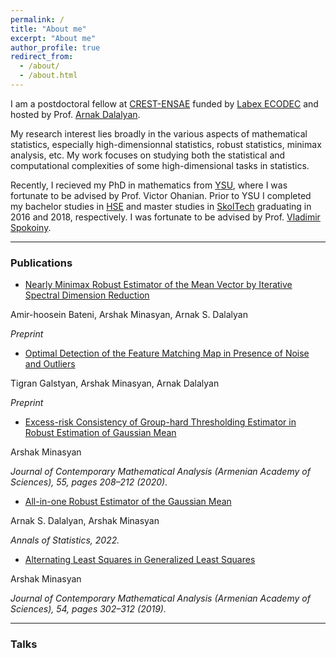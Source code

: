 ```yaml
---
permalink: /
title: "About me"
excerpt: "About me"
author_profile: true
redirect_from: 
  - /about/
  - /about.html
---
```


I am a postdoctoral fellow at [CREST-ENSAE](https://www.ensae.fr/) funded by [Labex ECODEC](https://labex-ecodec.ensae.fr/) and hosted by Prof. [Arnak Dalalyan](https://adalalyan.github.io/).

My research interest lies broadly in the various aspects of mathematical statistics, especially high-dimensionnal statistics, robust 
statistics, minimax analysis, etc. My work focuses on studying both the statistical and computational complexities of some high-dimensional tasks in statistics.

Recently, I recieved my PhD in mathematics from [YSU](http://www.ysu.am/main/), where I was fortunate to be advised by Prof. Victor Ohanian. Prior to YSU I completed my bachelor studies in [HSE](https://www.hse.ru/en/) and master studies in [SkolTech](https://www.skoltech.ru/en/) graduating in 2016 and 2018, respectively. I was fortunate to be advised by Prof. [Vladimir Spokoiny](https://www.wias-berlin.de/people/spokoiny/?lang=0). 

--- 
### Publications

- [Nearly Minimax Robust Estimator of the Mean Vector by Iterative Spectral Dimension Reduction](https://arxiv.org/pdf)

Amir-hoosein Bateni, Arshak Minasyan, Arnak S. Dalalyan

*Preprint*
- [Optimal Detection of the Feature Matching Map in Presence of Noise and Outliers](https://arxiv.org/abs/2106.07044)

Tigran Galstyan, Arshak Minasyan, Arnak Dalalyan

*Preprint*
- [Excess-risk Consistency of Group-hard Thresholding Estimator in Robust Estimation of Gaussian Mean](https://link.springer.com/article/10.3103/S1068362320030073)

Arshak Minasyan

*Journal of Contemporary Mathematical Analysis (Armenian Academy of Sciences), 55, pages 208–212 (2020).*

- [All-in-one Robust Estimator of the Gaussian Mean](https://arxiv.org/abs/2002.01432)

Arnak S. Dalalyan, Arshak Minasyan

*Annals of Statistics, 2022.* 
- [Alternating Least Squares in Generalized Least Squares](https://link.springer.com/article/10.3103/S1068362319050078)

Arshak Minasyan

*Journal of Contemporary Mathematical Analysis (Armenian Academy of Sciences), 54, pages 302–312 (2019).*

---
### Talks 
